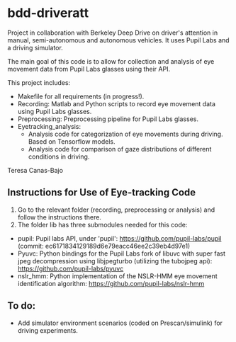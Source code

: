 # bdd-driveratt
Project in collaboration with Berkeley Deep Drive on driver's attention in manual, semi-autonomous and autonomous vehicles. It uses Pupil Labs and a driving simulator.

The main goal of this code is to allow for collection and analysis of eye movement data from Pupil Labs glasses using their API.

This project includes:
- Makefile for all requirements (in progress!).
- Recording: Matlab and Python scripts to record eye movement data using Pupil Labs glasses.
- Preprocessing: Preprocessing pipeline for Pupil Labs glasses.
- Eyetracking_analysis: 
	- Analysis code for categorization of eye movements during driving. Based on Tensorflow models.
	- Analysis code for comparison of gaze distributions of different conditions in driving.

Teresa Canas-Bajo

## Instructions for Use of Eye-tracking Code

1. Go to the relevant folder (recording, preprocessing or analysis) and follow the instructions there.
2. The folder lib has three submodules needed for this code: 

- pupil: Pupil labs API, under 'pupil': https://github.com/pupil-labs/pupil (commit: ec6171834129189d6e79eacc46ee2c39eb4d97e1)
- Pyuvc: Python bindings for the Pupil Labs fork of libuvc with super fast jpeg decompression using libjpegturbo (utilizing the tubojpeg api): https://github.com/pupil-labs/pyuvc
- nslr_hmm: Python implementation of the NSLR-HMM eye movement identification algorithm: https://github.com/pupil-labs/nslr-hmm

## To do:
- Add simulator environment scenarios (coded on Prescan/simulink) for driving experiments.


